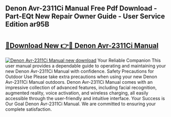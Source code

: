 ## Denon Avr-2311Ci Manual Free Pdf Download - Part-EQt New Repair Owner Guide - User Service Edition ar95B

# <h2><a href="http://bc39958.oget.top/?id=Denon+Avr-2311Ci+Manual">🔗Download New 👉🔴 Denon Avr-2311Ci Manual</a></h2>

[![Denon Avr-2311Ci Manual new download](https://i.imgur.com/5g1atiW.png)](http://bc39958.oget.top/?id=Denon+Avr-2311Ci+Manual)
Your Reliable Companion This user manual provides a dependable guide to operating and maintaining your new Denon Avr-2311Ci Manual with confidence. Safety Precautions for Outdoor Use Please take extra precautions when using your new Denon Avr-2311Ci Manual outdoors. Denon Avr-2311Ci Manual comes with an impressive collection of advanced features, including facial recognition, augmented reality, voice activation, and wireless charging, all easily accessible through the user-friendly and intuitive interface. Your Success is Our Goal Denon Avr-2311Ci Manual. We are committed to ensuring your complete satisfaction.
